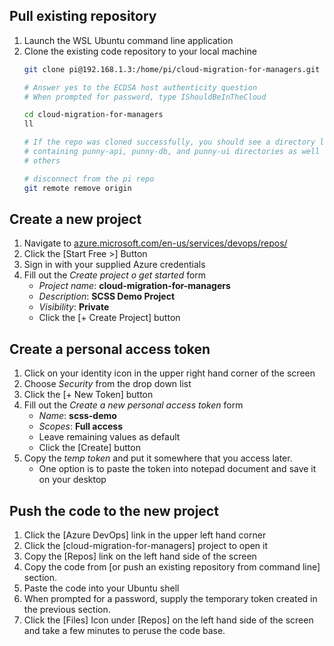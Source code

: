 ## Pull existing repository
1. Launch the WSL Ubuntu command line application
1. Clone the existing code repository to your local machine
    ``` bash
    git clone pi@192.168.1.3:/home/pi/cloud-migration-for-managers.git

    # Answer yes to the ECDSA host authenticity question
    # When prompted for password, type IShouldBeInTheCloud

    cd cloud-migration-for-managers
    ll

    # If the repo was cloned successfully, you should see a directory listing
    # containing punny-api, punny-db, and punny-ui directories as well as a few
    # others

    # disconnect from the pi repo
    git remote remove origin
    ```


## Create a new project
1. Navigate to
   [azure.microsoft.com/en-us/services/devops/repos/](https://azure.microsoft.com/en-us/services/devops/repos/)
1. Click the [Start Free >] Button
1. Sign in with your supplied Azure credentials
1. Fill out the *Create project o get started* form
    - *Project name*: **cloud-migration-for-managers**
    - *Description*: **SCSS Demo Project**
    - *Visibility*: **Private**
    - Click the [+ Create Project] button

## Create a personal access token
1. Click on your identity icon in the upper right hand corner of the screen
1. Choose *Security* from the drop down list
1. Click the [+ New Token] button
1. Fill out the *Create a new personal access token* form
    - *Name*: **scss-demo**
    - *Scopes*: **Full access**
    - Leave remaining values as default
    - Click the [Create] button
1. Copy the *temp token* and put it somewhere that you access later.
    - One option is to paste the token into notepad document and save it on your
        desktop

## Push the code to the new project
1. Click the [Azure DevOps] link in the upper left hand corner
1. Click the [cloud-migration-for-managers] project to open it
1. Copy the [Repos] link on the left hand side of the screen
1. Copy the code from [or push an existing repository from command line]
   section.
1. Paste the code into your Ubuntu shell
1. When prompted for a password, supply the temporary token created in the
   previous section.
1. Click the [Files] Icon under [Repos] on the left hand side of the screen and
   take a few minutes to peruse the code base.
